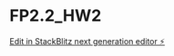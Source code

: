 # FP2.2_HW2

[Edit in StackBlitz next generation editor ⚡️](https://stackblitz.com/~/github.com/shivamlife/FP2.2_HW2)
